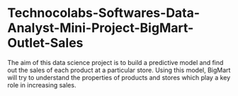 # Technocolabs-Softwares-Data-Analyst-Mini-Project-BigMart-Outlet-Sales
The aim of this data science project is to build a predictive model and find out the sales of each product at a particular store.
Using this model, BigMart will try to understand the properties of products and stores which play a key role in increasing sales.
